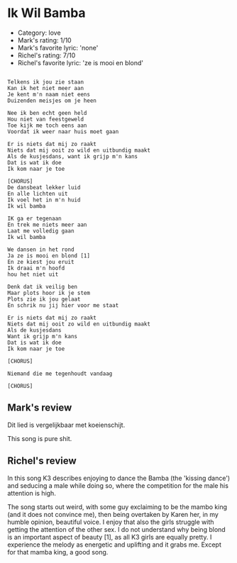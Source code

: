 # Ik Wil Bamba

 * Category: love
 * Mark's rating: 1/10
 * Mark's favorite lyric: 'none'
 * Richel's rating: 7/10
 * Richel's favorite lyric: 'ze is mooi en blond'

```

Telkens ik jou zie staan
Kan ik het niet meer aan
Je kent m'n naam niet eens
Duizenden meisjes om je heen

Nee ik ben echt geen held
Hou niet van feestgeweld
Toe kijk me toch eens aan
Voordat ik weer naar huis moet gaan

Er is niets dat mij zo raakt
Niets dat mij ooit zo wild en uitbundig maakt
Als de kusjesdans, want ik grijp m'n kans
Dat is wat ik doe
Ik kom naar je toe

[CHORUS]
De dansbeat lekker luid
En alle lichten uit
Ik voel het in m'n huid
Ik wil bamba

IK ga er tegenaan
En trek me niets meer aan
Laat me volledig gaan
Ik wil bamba

We dansen in het rond
Ja ze is mooi en blond [1]
En ze kiest jou eruit
Ik draai m'n hoofd 
hou het niet uit

Denk dat ik veilig ben
Maar plots hoor ik je stem
Plots zie ik jou gelaat
En schrik nu jij hier voor me staat

Er is niets dat mij zo raakt
Niets dat mij ooit zo wild en uitbundig maakt
Als de kusjesdans
Want ik grijp m'n kans
Dat is wat ik doe
Ik kom naar je toe

[CHORUS]

Niemand die me tegenhoudt vandaag

[CHORUS]
```

## Mark's review

Dit lied is vergelijkbaar met koeienschijt.

This song is pure shit.

## Richel's review

In this song K3 describes enjoying to dance the Bamba (the 'kissing dance') and seducing a male while doing so, where the competition for the male his attention is high.

The song starts out weird, with some guy exclaiming to be the mambo king (and it does not convince me), then being overtaken by
Karen her, in my humble opinion, beautiful voice. I enjoy that also the girls struggle with getting the attention of the other sex.
I do not understand why being blond is an important aspect of beauty [1], as all K3 girls are equally pretty. I experience
the melody as energetic and uplifting and it grabs me. Except for that mamba king, a good song.
